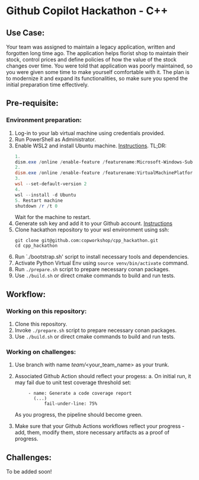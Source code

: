 # Github Copilot Hackathon - C++

## Use Case: 

Your team was assigned to maintain a legacy application, written and forgotten long time ago. The application helps florist shop to maintain their stock, control prices and define policies of how the value of the stock changes over time.
You were told that application was poorly maintained, so you were given some time to make yourself comfortable with it. The plan is to modernize it and expand its functionalities, so make sure you spend the initial preparation time effectively.


## Pre-requisite:

### Environment preparation:
1.	Log-in to your lab virtual machine using credentials provided.
2.	Run PowerShell as Administrator.
3.  Enable WSL2 and install Ubuntu machine. [Instructions](https://docs.microsoft.com/en-us/windows/wsl/install). 
    TL;DR:
    ```powershell
    1. 
    dism.exe /online /enable-feature /featurename:Microsoft-Windows-Subsystem-Linux /all /norestart
    2.
    dism.exe /online /enable-feature /featurename:VirtualMachinePlatform /all /norestart
    3.
    wsl --set-default-version 2
    4. 
    wsl --install -d Ubuntu
    5. Restart machine
    shutdown /r /t 0
    ```
    Wait for the machine to restart.
4.	Generate ssh key and add it to your Github account. [Instructions](https://docs.github.com/en/github/authenticating-to-github/connecting-to-github-with-ssh)
5.  Clone hackathon repository to your wsl environment using ssh:
    ```
    git clone git@github.com:copworkshop/cpp_hackathon.git
    cd cpp_hackathon
    ```
6.  Run `./bootstrap.sh' script to install necessary tools and dependencies.
7.  Activate Python Virtual Env using `source venv/bin/activate` command.
8.  Run `./prepare.sh` script to prepare necessary conan packages.
9.  Use `./build.sh` or direct cmake commands to build and run tests.



## Workflow:

### Working on this repository:
1. Clone this repository.
2. Invoke `./prepare.sh` script to prepare necessary conan packages.
3. Use `./build.sh` or direct cmake commands to build and run tests.

### Working on challenges:
1. Use branch with name *team/*<your_team_name> as your trunk.
2. Associated Github Action should reflect your progess:
    a. On initial run, it may fail due to unit test coverage threshold set:

            
            - name: Generate a code coverage report
              (...)
                  fail-under-line: 75%
    As you progress, the pipeline should become green.
3. Make sure that your Github Actions workflows reflect your progress - add, them, modify them, store necessary artifacts as a proof of progress.


## Challenges:

To be added soon!

